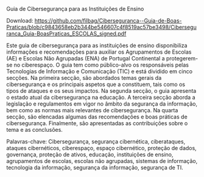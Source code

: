 Guia de Cibersegurança para as Instituições de Ensino

Download: https://github.com/filbag/Ciberseguranca--Guia-de-Boas-Praticas/blob/c9843658eb2b344be546607c4f8519ac57be3498/Ciberseguranca_Guia-BoasPraticas_ESCOLAS_signed.pdf

Este guia de cibersegurança para as instituições de ensino disponibiliza informações e recomendações para auxiliar os Agrupamentos de Escolas (AE) e Escolas Não Agrupadas (ENA) de Portugal Continental a protegerem-se no ciberespaço. O guia tem como público-alvo os responsáveis pelas Tecnologias de Informação e Comunicação (TIC) e está dividido em cinco secções. Na primeira secção, são abordados temas gerais da cibersegurança e os principais aspetos que a constituem, tais como os tipos de ataques e os seus impactos. Na segunda secção, o guia apresenta o estado atual da cibersegurança na educação. A terceira secção aborda a legislação e regulamentos em vigor no âmbito da segurança da informação, bem como as normas mais relevantes de cibersegurança. Na quarta secção, são elencadas algumas das recomendações e boas práticas de cibersegurança. Finalmente, são apresentadas as contribuições sobre o tema e as conclusões.

Palavras-chave: Cibersegurança, segurança cibernética, ciberataques, ataques cibernéticos, ciberespaço, espaço cibernético, proteção de dados, governança, proteção de ativos, educação, instituições de ensino, agrupamentos de escolas, escolas não agrupadas, sistemas de informação, tecnologia da informação, segurança da informação, segurança de TI.
